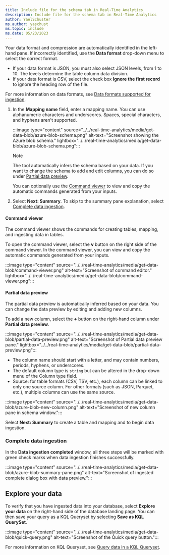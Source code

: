 ```yaml
---
title: Include file for the schema tab in Real-Time Analytics
description: Include file for the schema tab in Real-Time Analytics
author: YaelSchuster
ms.author: yaschust
ms.topic: include
ms.date: 05/23/2023
---
```


Your data format and compression are automatically identified in the left-hand pane. If incorrectly identified, use the **Data format** drop-down menu to select the correct format.

* If your data format is JSON, you must also select JSON levels, from 1 to 10. The levels determine the table column data division.
* If your data format is CSV, select the check box **Ignore the first record** to ignore the heading row of the file.

For more information on data formats, see [Data formats supported  for ingestion](/azure/data-explorer/ingestion-supported-formats?context=/fabric/context/context&pivots=fabric).

1. In the **Mapping name** field, enter a mapping name. You can use alphanumeric characters and underscores. Spaces, special characters, and hyphens aren't supported.

    :::image type="content" source="../../real-time-analytics/media/get-data-blob/azure-blob-schema.png" alt-text="Screenshot showing the Azure blob schema."  lightbox="../../real-time-analytics/media/get-data-blob/azure-blob-schema.png":::

    >[!NOTE]
    >
    > The tool automatically infers the schema based on your data. If you want to change the schema to add and edit columns, you can do so under [Partial data preview](#partial-data-preview).
    >
    > You can optionally use the [Command viewer](#command-viewer) to view and copy the automatic commands generated from your inputs.

1. Select **Next: Summary**. To skip to the summary pane explanation, select [Complete data ingestion](#complete-data-ingestion).

#### Command viewer

The command viewer shows the commands for creating tables, mapping, and ingesting data in tables.

To open the command viewer, select the **v** button on the right side of the command viewer. In the command viewer, you can view and copy the automatic commands generated from your inputs.

:::image type="content" source="../../real-time-analytics/media/get-data-blob/command-viewer.png" alt-text="Screenshot of command editor."  lightbox="../../real-time-analytics/media/get-data-blob/command-viewer.png":::

#### Partial data preview

The partial data preview is automatically inferred based on your data. You can change the data preview by editing and adding new columns.

To add a new column, select the **+** button on the right-hand column under **Partial data preview**.

:::image type="content" source="../../real-time-analytics/media/get-data-blob/partial-data-preview.png" alt-text="Screenshot of Partial data preview pane."  lightbox="../../real-time-analytics/media/get-data-blob/partial-data-preview.png":::

* The column name should start with a letter, and may contain numbers, periods, hyphens, or underscores.
* The default column type is `string` but can be altered in the drop-down menu of the Column type field.
* Source: for table formats (CSV, TSV, etc.), each column can be linked to only one source column. For other formats (such as JSON, Parquet, etc.), multiple columns can use the same source.

:::image type="content" source="../../real-time-analytics/media/get-data-blob/azure-blob-new-column.png" alt-text="Screenshot of new column pane in schema window.":::

Select **Next: Summary** to create a table and mapping and to begin data ingestion.

### Complete data ingestion

In the **Data ingestion completed** window, all three steps will be marked with green check marks when data ingestion finishes successfully.

:::image type="content" source="../../real-time-analytics/media/get-data-blob/azure-blob-summary-pane.png" alt-text="Screenshot of ingested complete dialog box with data preview.":::

## Explore your data

To verify that you have ingested data into your database, select **Explore your data** on the right-hand side of the database landing page. You can then save your query as a KQL Queryset by selecting **Save as KQL QuerySet**.

:::image type="content" source="../../real-time-analytics/media/get-data-blob/quick-query.png" alt-text="Screenshot of the Quick query button.":::

For more information on KQL Queryset, see [Query data in a KQL Queryset](../../real-time-analytics/kusto-query-set.md).
